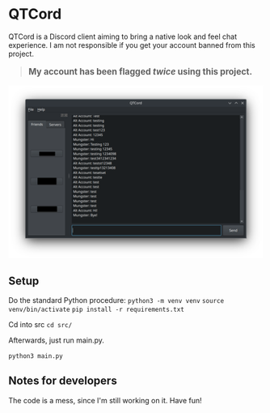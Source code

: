 # QTCord
QTCord is a Discord client aiming to bring a native look and feel chat experience. I am not responsible if you get your account banned from this project.
> <p style="font-weight:bold;font-size:1.2em">My account has been flagged <em>twice</em> using this project.</p>

![Screenshot of QTCord](demo.png)

## Setup

Do the standard Python procedure:
`python3 -m venv venv`
`source venv/bin/activate`
`pip install -r requirements.txt`

Cd into src
`cd src/`

Afterwards, just run main.py.
```shell
python3 main.py
```

## Notes for developers
The code is a mess, since I'm still working on it. Have fun!

